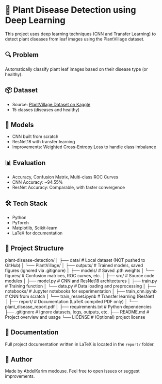 # 🌿 Plant Disease Detection using Deep Learning

This project uses deep learning techniques (CNN and Transfer Learning) to detect plant diseases from leaf images using the PlantVillage dataset.

## 🔍 Problem
Automatically classify plant leaf images based on their disease type (or healthy).

## 📦 Dataset
- Source: [PlantVillage Dataset on Kaggle](https://www.kaggle.com/datasets/emmarex/plantdisease)
- 15 classes (diseases and healthy)

## 🧠 Models
- CNN built from scratch
- ResNet18 with transfer learning
- Improvements: Weighted Cross-Entropy Loss to handle class imbalance

## 📊 Evaluation
- Accuracy, Confusion Matrix, Multi-class ROC Curves
- CNN Accuracy: ~94.55%
- ResNet Accuracy: Comparable, with faster convergence

## 🛠️ Tech Stack
- Python
- PyTorch
- Matplotlib, Scikit-learn
- LaTeX for documentation

## 📁 Project Structure
plant-disease-detection/
│
├── data/                        # Local dataset (NOT pushed to GitHub)
│   └── PlantVillage/
│
├── outputs/                     # Trained models, saved figures (ignored via .gitignore)
│   ├── models/                  # Saved .pth weights
│   └── figures/                 # Confusion matrices, ROC curves, etc.
│
├── src/                         # Source code modules
│   ├── model.py                 # CNN and ResNet18 architectures
│   ├── train.py                 # Training function
│   └── data.py                  # Data loading and preprocessing
│
├── notebooks/                   # Jupyter notebooks for experimentation
│   ├── train_cnn.ipynb          # CNN from scratch
│   └── train_resnet.ipynb       # Transfer learning (ResNet)
│
├── report/                      # Documentation (LaTeX compiled PDF only)
│   └── plant_disease_report.pdf
│
├── requirements.txt             # Python dependencies
├── .gitignore                   # Ignore datasets, logs, outputs, etc.
├── README.md                    # Project overview and usage
└── LICENSE                      # (Optional) project license


## 📄 Documentation
Full project documentation written in LaTeX is located in the `report/` folder.

## 🔗 Author
Made by AbdelKarim medouse. Feel free to open issues or suggest improvements.
